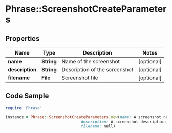 # Phrase::ScreenshotCreateParameters

## Properties

Name | Type | Description | Notes
------------ | ------------- | ------------- | -------------
**name** | **String** | Name of the screenshot | [optional] 
**description** | **String** | Description of the screenshot | [optional] 
**filename** | **File** | Screenshot file | [optional] 

## Code Sample

```ruby
require 'Phrase'

instance = Phrase::ScreenshotCreateParameters.new(name: A screenshot name,
                                 description: A screenshot description,
                                 filename: null)
```


